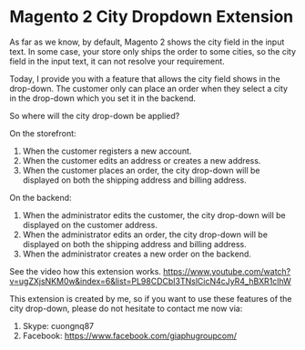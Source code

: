 # Magento 2 City Dropdown Extension

As far as we know, by default, Magento 2 shows the city field in the input text. In some case, your store only ships the order to some cities, so the city field in the input text, it can not resolve your requirement.

Today, I provide you with a feature that allows the city field shows in the drop-down. The customer only can place an order when they select a city in the drop-down which you set it in the backend.

So where will the city drop-down be applied?

On the storefront:
1. When the customer registers a new account.
2. When the customer edits an address or creates a new address.
3. When the customer places an order, the city drop-down will be displayed on both the shipping address and billing address.

On the backend:
1. When the administrator edits the customer, the city drop-down will be displayed on the customer address.
2. When the administrator edits an order, the city drop-down will be displayed on both the shipping address and billing address.
3. When the administrator creates a new order on the backend.

See the video how this extension works.
https://www.youtube.com/watch?v=ugZXjsNKM0w&index=6&list=PL98CDCbI3TNslCicN4cJyR4_hBXR1clhW

This extension is created by me, so if you want to use these features of the city drop-down, please do not hesitate to contact me now via:

1. Skype: cuongnq87
2. Facebook: https://www.facebook.com/giaphugroupcom/
